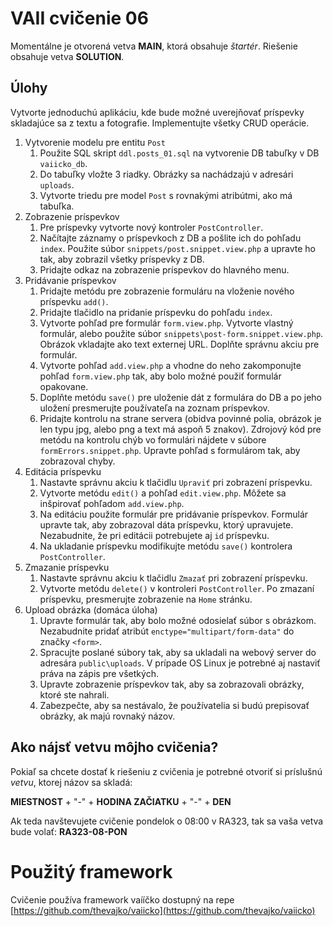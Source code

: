 # VAII cvičenie 06

Momentálne je otvorená vetva __MAIN__, ktorá obsahuje _štartér_. Riešenie obsahuje vetva __SOLUTION__.

## Úlohy

Vytvorte jednoduchú aplikáciu, kde bude možné uverejňovať príspevky skladajúce sa z textu a fotografie. Implementujte všetky CRUD operácie.

1. Vytvorenie modelu pre entitu `Post`
    1. Použite SQL skript `ddl.posts_01.sql` na vytvorenie DB tabuľky v DB `vaiicko_db`.
    2. Do tabuľky vložte 3 riadky. Obrázky sa nachádzajú v adresári `uploads`.
    3. Vytvorte triedu pre model `Post` s rovnakými atribútmi, ako má tabuľka.
2. Zobrazenie príspevkov
    1. Pre príspevky vytvorte nový kontroler `PostController`.
    2. Načítajte záznamy o príspevkoch z DB a pošlite ich do pohľadu `index`. Použite súbor `snippets/post.snippet.view.php` a upravte ho tak, aby zobrazil
       všetky príspevky z DB.
    3. Pridajte odkaz na zobrazenie príspevkov do hlavného menu.
3. Pridávanie príspevkov
    1. Pridajte metódu pre zobrazenie formuláru na vloženie nového príspevku `add()`.
    2. Pridajte tlačidlo na pridanie príspevku do pohľadu `index`.
    3. Vytvorte pohľad pre formulár `form.view.php`. Vytvorte vlastný formulár, alebo použite súbor `snippets\post-form.snippet.view.php`. Obrázok
       vkladajte ako text externej URL. Doplňte správnu akciu pre formulár.
    4. Vytvorte pohľad `add.view.php` a vhodne do neho zakomponujte pohľad `form.view.php` tak, aby bolo možné použiť formulár opakovane.
    5. Doplňte metódu `save()` pre uloženie dát z formulára do DB a po jeho uložení presmerujte používateľa na zoznam príspevkov.
    6. Pridajte kontrolu na strane servera (obidva povinné polia, obrázok je len typu jpg, alebo png a text má aspoň 5 znakov).
       Zdrojový kód pre metódu na kontrolu chýb vo formulári nájdete v súbore `formErrors.snippet.php`. Upravte pohľad s formulárom tak, aby zobrazoval chyby.
4. Editácia príspevku
    1. Nastavte správnu akciu k tlačidlu `Upraviť` pri zobrazení príspevku.
    2. Vytvorte metódu `edit()` a pohľad `edit.view.php`. Môžete sa inšpirovať pohľadom `add.view.php`.
    3. Na editáciu použite formulár pre pridávanie príspevkov. Formulár upravte tak, aby zobrazoval dáta príspevku, ktorý upravujete. Nezabudnite, že pri
       editácii potrebujete aj `id` príspevku.
    4. Na ukladanie príspevku modifikujte metódu `save()` kontrolera `PostController`.
5. Zmazanie príspevku
    1. Nastavte správnu akciu k tlačidlu `Zmazať` pri zobrazení príspevku.
    2. Vytvorte metódu `delete()` v kontroleri `PostController`. Po zmazaní príspevku, presmerujte zobrazenie na `Home` stránku.
6. Upload obrázka (domáca úloha)
    1. Upravte formulár tak, aby bolo možné odosielať súbor s obrázkom. Nezabudnite pridať atribút `enctype="multipart/form-data"` do značky `<form>`.
    2. Spracujte poslané súbory tak, aby sa ukladali na webový server do adresára `public\uploads`. V prípade OS Linux je potrebné
       aj nastaviť práva na zápis pre všetkých.
    3. Upravte zobrazenie príspevkov tak, aby sa zobrazovali obrázky, ktoré ste nahrali.
    4. Zabezpečte, aby sa nestávalo, že používatelia si budú prepisovať obrázky, ak majú rovnaký názov.

## Ako nájsť vetvu môjho cvičenia?

Pokiaľ sa chcete dostať k riešeniu z cvičenia je potrebné otvoriť si príslušnú _vetvu_, ktorej názov sa skladá:

__MIESTNOST__ + "-" + __HODINA ZAČIATKU__ + "-" + __DEN__

Ak teda navštevujete cvičenie pondelok o 08:00 v RA323, tak sa vaša vetva bude volať: __RA323-08-PON__

# Použitý framework

Cvičenie používa framework vaííčko dostupný na repe [https://github.com/thevajko/vaiicko](https://github.com/thevajko/vaiicko)
